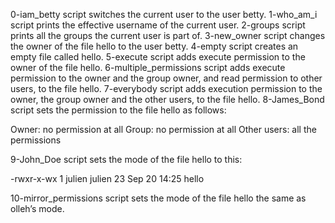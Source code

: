 0-iam_betty script switches the current user to the user betty.
1-who_am_i script prints the effective username of the current user.
2-groups script prints all the groups the current user is part of.
3-new_owner script changes the owner of the file hello to the user betty.
4-empty script creates an empty file called hello.
5-execute script adds execute permission to the owner of the file hello.
6-multiple_permissions script adds execute permission to the owner and the group owner, and read permission to other users, to the file hello.
7-everybody script adds execution permission to the owner, the group owner and the other users, to the file hello.
8-James_Bond script sets the permission to the file hello as follows:

Owner: no permission at all
Group: no permission at all
Other users: all the permissions

9-John_Doe script sets the mode of the file hello to this:

-rwxr-x-wx 1 julien julien 23 Sep 20 14:25 hello

10-mirror_permissions script sets the mode of the file hello the same as olleh’s mode.

